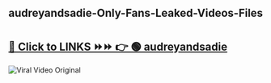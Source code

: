 
 ## audreyandsadie-Only-Fans-Leaked-Videos-Files

# <h2><a href="https://mediaupload.pro?audreyandsadie">🔗 Click to LINKS ⏩⏩ 👉 🟢 audreyandsadie </a></h2>

<a href="https://mediaupload.pro?audreyandsadie" rel="nofollow" data-target="animated-image.originalLink"><img src="https://i.ibb.co.com/xMMVF88/686577567.gif" alt="Viral Video Original" style="max-width: 100%; display: inline-block;" data-target="animated-image.originalImage"></a>